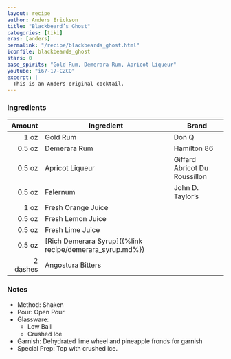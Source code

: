 ```yaml
---
layout: recipe
author: Anders Erickson
title: "Blackbeard’s Ghost"
categories: [tiki]
eras: [anders]
permalink: "/recipe/blackbeards_ghost.html"
iconfile: blackbeards_ghost
stars: 0
base_spirits: "Gold Rum, Demerara Rum, Apricot Liqueur"
youtube: "i67-17-CZCQ"
excerpt: |
  This is an Anders original cocktail.
---
```


### Ingredients

|   Amount | Ingredient                                               | Brand                         |
| -------: | -------------------------------------------------------- | ----------------------------- |
|     1 oz | Gold Rum                                                 | Don Q                         |
|   0.5 oz | Demerara Rum                                             | Hamilton 86                   |
|   0.5 oz | Apricot Liqueur                                          | Giffard Abricot Du Roussillon |
|   0.5 oz | Falernum                                                 | John D. Taylor’s              |
|     1 oz | Fresh Orange Juice                                       |
|   0.5 oz | Fresh Lemon Juice                                        |
|   0.5 oz | Fresh Lime Juice                                         |
|   0.5 oz | [Rich Demerara Syrup]({%link recipe/demerara_syrup.md%}) |
| 2 dashes | Angostura Bitters                                        |

### Notes

- Method: Shaken
- Pour: Open Pour
- Glassware:
  - Low Ball
  - Crushed Ice
- Garnish: Dehydrated lime wheel and pineapple fronds for garnish
- Special Prep: Top with crushed ice.
